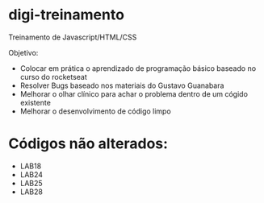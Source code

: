 # digi-treinamento
Treinamento de Javascript/HTML/CSS

Objetivo:
- Colocar em prática o aprendizado de programação básico baseado no curso do rocketseat
- Resolver Bugs baseado nos materiais do Gustavo Guanabara
- Melhorar o olhar clínico para achar o problema dentro de um cógido existente
- Melhorar o desenvolvimento de código limpo

# Códigos não alterados:
- LAB18
- LAB24
- LAB25
- LAB28
